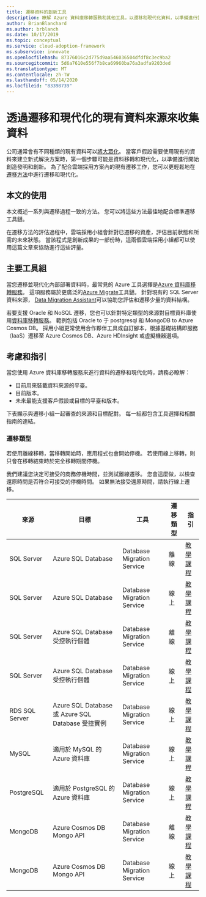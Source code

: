 ```yaml
---
title: 遷移資料的創新工具
description: 瞭解 Azure 資料庫移轉服務和其他工具，以遷移和現代化資料，以準備進行雲端開始創造發明和創新。
author: BrianBlanchard
ms.author: brblanch
ms.date: 10/17/2019
ms.topic: conceptual
ms.service: cloud-adoption-framework
ms.subservice: innovate
ms.openlocfilehash: 87376016c2d775d9aa546036504dfdf8c3ec9ba2
ms.sourcegitcommit: 5d6a7610e556f7b8ca69960ba76a3adfa9203ded
ms.translationtype: MT
ms.contentlocale: zh-TW
ms.lasthandoff: 05/14/2020
ms.locfileid: "83398739"
---
```

# <a name="collect-data-through-the-migration-and-modernization-of-existing-data-sources"></a>透過遷移和現代化的現有資料來源來收集資料

公司通常會有不同種類的現有資料可以[將大眾化](../considerations/data.md)。 當客戶假設需要使用現有的資料來建立新式解決方案時，第一個步驟可能是資料移轉和現代化，以準備進行開始創造發明和創新。 為了配合雲端採用方案內的現有遷移工作，您可以更輕鬆地在[遷移方法](../../migrate/index.md)中進行遷移和現代化。

## <a name="use-of-this-article"></a>本文的使用

本文概述一系列與遷移過程一致的方法。 您可以將這些方法最佳地配合標準遷移工具鏈。

在遷移方法的評估過程中，雲端採用小組會針對已遷移的資產，評估目前狀態和所需的未來狀態。 當該程式是創新成果的一部份時，這兩個雲端採用小組都可以使用這篇文章來協助進行這些評量。

## <a name="primary-toolset"></a>主要工具組

當您遷移並現代化內部部署資料時，最常見的 Azure 工具選擇是[Azure 資料庫移轉服務](https://docs.microsoft.com/azure/dms)。 這項服務屬於更廣泛的[Azure Migrate](https://docs.microsoft.com/azure/migrate/migrate-services-overview)工具鏈。 針對現有的 SQL Server 資料來源， [Data Migration Assistant](https://docs.microsoft.com/sql/dma/dma-overview)可以協助您評估和遷移少量的資料結構。

若要支援 Oracle 和 NoSQL 遷移，您也可以針對特定類型的來源對目標資料庫使用[資料庫移轉服務](https://docs.microsoft.com/azure/dms)。 範例包括 Oracle to 于 postgresql 和 MongoDB to Azure Cosmos DB。 採用小組更常使用合作夥伴工具或自訂腳本，根據基礎結構即服務（IaaS）遷移至 Azure Cosmos DB、Azure HDInsight 或虛擬機器選項。

## <a name="considerations-and-guidance"></a>考慮和指引

當您使用 Azure 資料庫移轉服務來進行資料的遷移和現代化時，請務必瞭解：

- 目前用來裝載資料來源的平臺。
- 目前版本。
- 未來最能支援客戶假設或目標的平臺和版本。

下表顯示與遷移小組一起審查的來源和目標配對。 每一組都包含工具選擇和相關指南的連結。

### <a name="migration-type"></a>遷移類型

若使用離線移轉，當移轉開始時，應用程式也會開始停機。 若使用線上移轉，則只會在移轉結束時於完全移轉期間停機。

我們建議您決定可接受的商務停機時間，並測試離線遷移。 您會這麼做，以檢查還原時間是否符合可接受的停機時間。 如果無法接受還原時間，請執行線上遷移。

| 來源  | 目標  | 工具  | 遷移類型 | 指引 |
|---|---|---|---|---|
| SQL Server | Azure SQL Database | Database Migration Service | 離線 | [教學課程](https://docs.microsoft.com/azure/dms/tutorial-sql-server-to-azure-sql) |
| SQL Server | Azure SQL Database | Database Migration Service | 線上 | [教學課程](https://docs.microsoft.com/azure/dms/tutorial-sql-server-azure-sql-online) |
| SQL Server | Azure SQL Database 受控執行個體 | Database Migration Service | 離線 | [教學課程](https://docs.microsoft.com/azure/dms/tutorial-sql-server-to-managed-instance) |
| SQL Server | Azure SQL Database 受控執行個體 | Database Migration Service | 線上 | [教學課程](https://docs.microsoft.com/azure/dms/tutorial-sql-server-managed-instance-online) |
| RDS SQL Server | Azure SQL Database 或 Azure SQL Database 受控實例 | Database Migration Service | 線上 | [教學課程](https://docs.microsoft.com/azure/dms/tutorial-rds-sql-server-azure-sql-and-managed-instance-online) |
| MySQL | 適用於 MySQL 的 Azure 資料庫 | Database Migration Service | 線上 | [教學課程](https://docs.microsoft.com/azure/dms/tutorial-mysql-azure-mysql-online) |
| PostgreSQL | 適用於 PostgreSQL 的 Azure 資料庫 | Database Migration Service | 線上 | [教學課程](https://docs.microsoft.com/azure/dms/tutorial-postgresql-azure-postgresql-online) |
| MongoDB | Azure Cosmos DB Mongo API | Database Migration Service | 離線 | [教學課程](https://docs.microsoft.com/azure/dms/tutorial-mongodb-cosmos-db) |
| MongoDB | Azure Cosmos DB Mongo API | Database Migration Service | 線上 | [教學課程](https://docs.microsoft.com/azure/dms/tutorial-mongodb-cosmos-db-online) |
